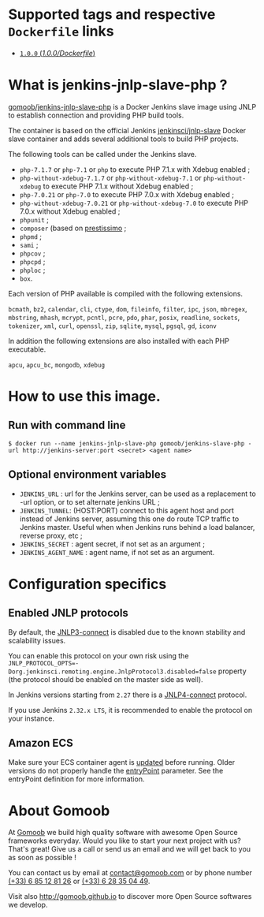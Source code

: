 # Supported tags and respective `Dockerfile` links

- [`1.0.0` (*1.0.0/Dockerfile*)](https://github.com/gomoob/docker-jenkins-jnlp-slave-php/blob/master/1.0.0/Dockerfile)

# What is jenkins-jnlp-slave-php ?

[gomoob/jenkins-jnlp-slave-php](https://github.com/gomoob/docker-jenkins-jnlp-slave-php "gomoob/jenkins-jnlp-slave-php")
is a Docker Jenkins slave image using JNLP to establish connection and providing PHP build tools.

The container is based on the official Jenkins [jenkinsci/jnlp-slave](https://hub.docker.com/r/jenkinsci/jnlp-slave "jenkinsci/jnlp-slave")
Docker slave container and adds several additional tools to build PHP projects.

The following tools can be called under the Jenkins slave.

* `php-7.1.7` or `php-7.1` or `php` to execute PHP 7.1.x with Xdebug enabled ;
* `php-without-xdebug-7.1.7` or `php-without-xdebug-7.1` or `php-without-xdebug` to execute PHP 7.1.x without Xdebug
  enabled ;
* `php-7.0.21` or `php-7.0` to execute PHP 7.0.x with Xdebug enabled ;
* `php-without-xdebug-7.0.21` or `php-without-xdebug-7.0` to execute PHP 7.0.x without Xdebug enabled ;
* `phpunit` ;
* `composer` (based on [prestissimo](https://github.com/hirak/prestissimo "prestissimo") ;
* `phpmd` ;
* `sami` ;
* `phpcov` ;
* `phpcpd` ;
* `phploc` ;
* `box`.

Each version of PHP available is compiled with the following extensions.

`bcmath`, `bz2`, `calendar`, `cli`, `ctype`, `dom`, `fileinfo`, `filter`, `ipc`, `json`, `mbregex`, `mbstring`, `mhash`,
`mcrypt`, `pcntl`, `pcre`, `pdo`, `phar`, `posix`, `readline`, `sockets`, `tokenizer`, `xml`, `curl`, `openssl`, `zip`,
`sqlite`, `mysql`, `pgsql`, `gd`, `iconv`

In addition the following extensions are also installed with each PHP executable.

`apcu`, `apcu_bc`, `mongodb`, `xdebug`

# How to use this image.

## Run with command line

```console
$ docker run --name jenkins-jnlp-slave-php gomoob/jenkins-slave-php -url http://jenkins-server:port <secret> <agent name>
```

## Optional environment variables

* `JENKINS_URL` : url for the Jenkins server, can be used as a replacement to -url option, or to set alternate jenkins
  URL ;
* `JENKINS_TUNNEL`: (HOST:PORT) connect to this agent host and port instead of Jenkins server, assuming this one do
  route TCP traffic to Jenkins master. Useful when when Jenkins runs behind a load balancer, reverse proxy, etc ;
* `JENKINS_SECRET` : agent secret, if not set as an argument ;
* `JENKINS_AGENT_NAME` : agent name, if not set as an argument.

# Configuration specifics

## Enabled JNLP protocols

By default, the [JNLP3-connect](https://github.com/jenkinsci/remoting/blob/master/docs/protocols.md#jnlp3-connect "JNLP3-connect")
is disabled due to the known stability and scalability issues.

You can enable this protocol on your own risk using the
`JNLP_PROTOCOL_OPTS=-Dorg.jenkinsci.remoting.engine.JnlpProtocol3.disabled=false` property (the protocol should be
enabled on the master side as well).

In Jenkins versions starting from `2.27` there is a
[JNLP4-connect](https://github.com/jenkinsci/remoting/blob/master/docs/protocols.md#jnlp4-connect "JNLP4-connect")
protocol.

If you use Jenkins `2.32.x LTS`, it is recommended to enable the protocol on your instance.

## Amazon ECS

Make sure your ECS container agent is
[updated](http://docs.aws.amazon.com/AmazonECS/latest/developerguide/ecs-agent-update.html "updated") before running.
Older versions do not properly handle the
[entryPoint](http://docs.aws.amazon.com/AmazonECS/latest/developerguide/task_definition_parameters.html#container_definitions "entryPoint")
parameter. See the entryPoint definition for more information.

# About Gomoob

At [Gomoob](https://www.gomoob.com) we build high quality software with awesome Open Source frameworks everyday. Would
you like to start your next project with us? That's great! Give us a call or send us an email and we will get back to
you as soon as possible !

You can contact us by email at [contact@gomoob.com](mailto:contact@gomoob.com) or by phone number
[(+33) 6 85 12 81 26](tel:+33685128126) or [(+33) 6 28 35 04 49](tel:+33685128126).

Visit also http://gomoob.github.io to discover more Open Source softwares we develop.
